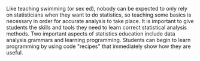 Like teaching swimming (or sex ed), nobody can be expected to only rely on statisticians when they want to do statistics, so teaching some basics is necessary in order for accurate analysis to take place. It is important to give students the skills and tools they need to learn correct statistical analysis methods. Two important aspects of statistics education include data analysis grammars and learning programming. Students can begin to learn programming by using code "recipes" that immediately show how they are useful.